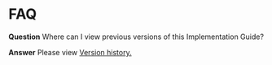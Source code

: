 # FAQ

**Question** Where can I view previous versions of this Implementation Guide?

**Answer** Please view [Version history.](./history.html)
